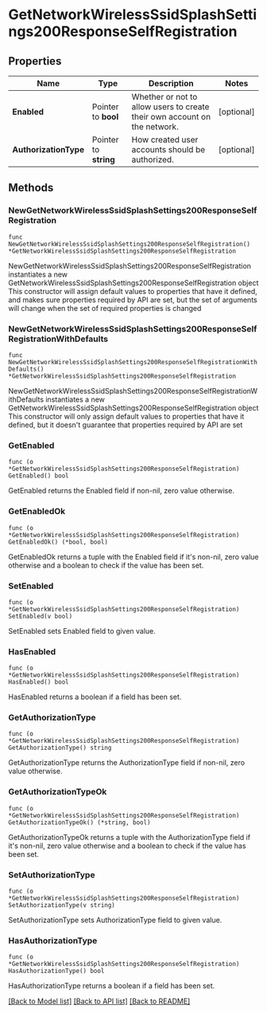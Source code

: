 # GetNetworkWirelessSsidSplashSettings200ResponseSelfRegistration

## Properties

Name | Type | Description | Notes
------------ | ------------- | ------------- | -------------
**Enabled** | Pointer to **bool** | Whether or not to allow users to create their own account on the network. | [optional] 
**AuthorizationType** | Pointer to **string** | How created user accounts should be authorized. | [optional] 

## Methods

### NewGetNetworkWirelessSsidSplashSettings200ResponseSelfRegistration

`func NewGetNetworkWirelessSsidSplashSettings200ResponseSelfRegistration() *GetNetworkWirelessSsidSplashSettings200ResponseSelfRegistration`

NewGetNetworkWirelessSsidSplashSettings200ResponseSelfRegistration instantiates a new GetNetworkWirelessSsidSplashSettings200ResponseSelfRegistration object
This constructor will assign default values to properties that have it defined,
and makes sure properties required by API are set, but the set of arguments
will change when the set of required properties is changed

### NewGetNetworkWirelessSsidSplashSettings200ResponseSelfRegistrationWithDefaults

`func NewGetNetworkWirelessSsidSplashSettings200ResponseSelfRegistrationWithDefaults() *GetNetworkWirelessSsidSplashSettings200ResponseSelfRegistration`

NewGetNetworkWirelessSsidSplashSettings200ResponseSelfRegistrationWithDefaults instantiates a new GetNetworkWirelessSsidSplashSettings200ResponseSelfRegistration object
This constructor will only assign default values to properties that have it defined,
but it doesn't guarantee that properties required by API are set

### GetEnabled

`func (o *GetNetworkWirelessSsidSplashSettings200ResponseSelfRegistration) GetEnabled() bool`

GetEnabled returns the Enabled field if non-nil, zero value otherwise.

### GetEnabledOk

`func (o *GetNetworkWirelessSsidSplashSettings200ResponseSelfRegistration) GetEnabledOk() (*bool, bool)`

GetEnabledOk returns a tuple with the Enabled field if it's non-nil, zero value otherwise
and a boolean to check if the value has been set.

### SetEnabled

`func (o *GetNetworkWirelessSsidSplashSettings200ResponseSelfRegistration) SetEnabled(v bool)`

SetEnabled sets Enabled field to given value.

### HasEnabled

`func (o *GetNetworkWirelessSsidSplashSettings200ResponseSelfRegistration) HasEnabled() bool`

HasEnabled returns a boolean if a field has been set.

### GetAuthorizationType

`func (o *GetNetworkWirelessSsidSplashSettings200ResponseSelfRegistration) GetAuthorizationType() string`

GetAuthorizationType returns the AuthorizationType field if non-nil, zero value otherwise.

### GetAuthorizationTypeOk

`func (o *GetNetworkWirelessSsidSplashSettings200ResponseSelfRegistration) GetAuthorizationTypeOk() (*string, bool)`

GetAuthorizationTypeOk returns a tuple with the AuthorizationType field if it's non-nil, zero value otherwise
and a boolean to check if the value has been set.

### SetAuthorizationType

`func (o *GetNetworkWirelessSsidSplashSettings200ResponseSelfRegistration) SetAuthorizationType(v string)`

SetAuthorizationType sets AuthorizationType field to given value.

### HasAuthorizationType

`func (o *GetNetworkWirelessSsidSplashSettings200ResponseSelfRegistration) HasAuthorizationType() bool`

HasAuthorizationType returns a boolean if a field has been set.


[[Back to Model list]](../README.md#documentation-for-models) [[Back to API list]](../README.md#documentation-for-api-endpoints) [[Back to README]](../README.md)


